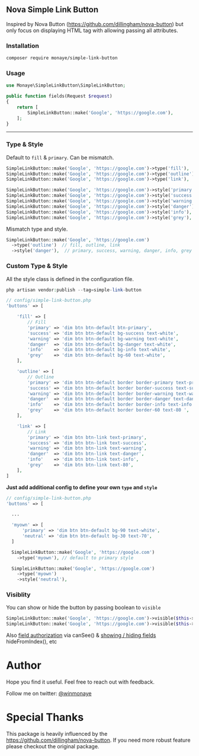 ## Nova Simple Link Button

Inspired by Nova Button (https://github.com/dillingham/nova-button) but only focus on displaying HTML tag with allowing passing all attributes.

### Installation

```bash
composer require monaye/simple-link-button
```

### Usage

```php
use Monaye\SimpleLinkButton\SimpleLinkButton;
```

```php
public function fields(Request $request)
{
    return [
        SimpleLinkButton::make('Google', 'https://google.com'),
    ];
}
```

---

### Type & Style

Default to `fill` & `primary`. Can be mismatch.

```php
SimpleLinkButton::make('Google', 'https://google.com')->type('fill'),
SimpleLinkButton::make('Google', 'https://google.com')->type('outline'),
SimpleLinkButton::make('Google', 'https://google.com')->type('link'),
```

```php
SimpleLinkButton::make('Google', 'https://google.com')->style('primary'),
SimpleLinkButton::make('Google', 'https://google.com')->style('success'),
SimpleLinkButton::make('Google', 'https://google.com')->style('warning'),
SimpleLinkButton::make('Google', 'https://google.com')->style('danger'),
SimpleLinkButton::make('Google', 'https://google.com')->style('info'),
SimpleLinkButton::make('Google', 'https://google.com')->style('grey'),
```

Mismatch type and style.

```php
SimpleLinkButton::make('Google', 'https://google.com')
  ->type('outline')  // fill, outline, link
  ->style('danger'),  // primary, success, warning, danger, info, grey
```

### Custom Type & Style

All the style class is defined in the configuration file.

```php
php artisan vendor:publish --tag=simple-link-button
```

```php
// config/simple-link-button.php
'buttons' => [

    'fill' => [
        // Fill
        'primary' => 'dim btn btn-default btn-primary',
        'success' => 'dim btn btn-default bg-success text-white',
        'warning' => 'dim btn btn-default bg-warning text-white',
        'danger'  => 'dim btn btn-default bg-danger text-white',
        'info'    => 'dim btn btn-default bg-info text-white',
        'grey'    => 'dim btn btn-default bg-60 text-white',
    ],

    'outline' => [
        // Outline
        'primary' => 'dim btn btn-default border border-primary text-primary',
        'success' => 'dim btn btn-default border border-success text-success',
        'warning' => 'dim btn btn-default border border-warning text-warning ',
        'danger'  => 'dim btn btn-default border border-danger text-danger ',
        'info'    => 'dim btn btn-default border border-info text-info ',
        'grey'    => 'dim btn btn-default border border-60 text-80 ',
    ],

    'link' => [
        // Link
        'primary' => 'dim btn btn-link text-primary',
        'success' => 'dim btn btn-link text-success',
        'warning' => 'dim btn btn-link text-warning',
        'danger'  => 'dim btn btn-link text-danger',
        'info'    => 'dim btn btn-link text-info',
        'grey'    => 'dim btn btn-link text-80',
    ],
]
```

**Just add additional config to define your own `type` and `style`**

```php
// config/simple-link-button.php
'buttons' => [

  ...

  'myown' => [
      'primary' => 'dim btn btn-default bg-90 text-white',
      'neutral' => 'dim btn btn-default bg-30 text-70',
  ]
```

```php
  SimpleLinkButton::make('Google', 'https://google.com')
    ->type('myown'), // default to primary style

  SimpleLinkButton::make('Google', 'https://google.com')
    ->type('myown')
    ->style('neutral'),
```

### Visiblity

You can show or hide the button by passing boolean to `visible`

```php
SimpleLinkButton::make('Google', 'https://google.com')->visible($this->is_active == false),
SimpleLinkButton::make('Google', 'https://google.com')->visible($this->is_active == true),
```

Also [field authorization](https://nova.laravel.com/docs/1.0/resources/authorization.html#fields) via canSee() & [showing / hiding fields](https://nova.laravel.com/docs/1.0/resources/fields.html#showing-hiding-fields) hideFromIndex(), etc

# Author

Hope you find it useful. Feel free to reach out with feedback.

Follow me on twitter: [@winmonaye](https://twitter.com/winmonaye)

# Special Thanks

This package is heavily influenced by the https://github.com/dillingham/nova-button.
If you need more robust feature please checkout the original package.
